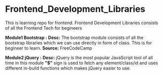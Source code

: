 # Frontend_Development_Libraries
This is learning repo for frontend. Frontend Development Libraries consists of all the Frontend Tech for begineers

**Module1 Bootstrap :**
**Desc:**
The bootstrap module consists of all the bootstrap libraries which we can use directly in form of class. This is for begineer to learn.
**Source:** FreeCodeCamp

**Module2 jQuery :**
**Desc:**
jQuery is the most popular JavaScript tool of all time in this module **"$"** sign is used to fetch any element/class/id and uses different in-build functions which makes jQuery easier to use.


